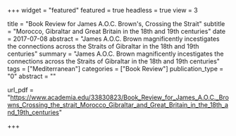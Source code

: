 +++
widget = "featured"
featured = true
headless = true
view = 3

title = "Book Review for James A.O.C. Brown's, Crossing the Strait"
subtitle = "Morocco, Gibraltar and Great Britain in the 18th and 19th centuries"
date = 2017-07-08
abstract = "James A.O.C. Brown magnificently incestigates the connections across the Straits of Gibraltar in the 18th and 19th centuries"
summary = "James A.O.C. Brown magnificently incestigates the connections across the Straits of Gibraltar in the 18th and 19th centuries"
tags = ["Mediterranean"]
categories = ["Book Review"]
publication_type = "0"
abstract = ""

url_pdf = "https://www.academia.edu/33830823/Book_Review_for_James_A.O.C._Browns_Crossing_the_strait_Morocco_Gibraltar_and_Great_Britain_in_the_18th_and_19th_centuries"

+++
